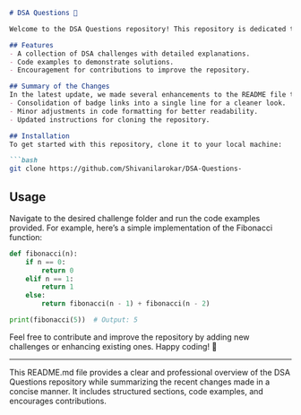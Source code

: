 ```markdown
# DSA Questions 🤖

Welcome to the DSA Questions repository! This repository is dedicated to providing various Data Structures and Algorithms (DSA) challenges to enhance your coding skills and understanding of complex concepts.

## Features
- A collection of DSA challenges with detailed explanations.
- Code examples to demonstrate solutions.
- Encouragement for contributions to improve the repository.

## Summary of the Changes
In the latest update, we made several enhancements to the README file to improve clarity and usability. Notable changes include:
- Consolidation of badge links into a single line for a cleaner look.
- Minor adjustments in code formatting for better readability.
- Updated instructions for cloning the repository.

## Installation
To get started with this repository, clone it to your local machine:

```bash
git clone https://github.com/Shivanilarokar/DSA-Questions-
```

## Usage
Navigate to the desired challenge folder and run the code examples provided. For example, here’s a simple implementation of the Fibonacci function:

```python
def fibonacci(n):
    if n == 0:
        return 0
    elif n == 1:
        return 1
    else:
        return fibonacci(n - 1) + fibonacci(n - 2)

print(fibonacci(5))  # Output: 5
```

Feel free to contribute and improve the repository by adding new challenges or enhancing existing ones. Happy coding! 🎉

---
This README.md file provides a clear and professional overview of the DSA Questions repository while summarizing the recent changes made in a concise manner. It includes structured sections, code examples, and encourages contributions.
```